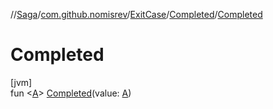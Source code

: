 //[Saga](../../../../index.md)/[com.github.nomisrev](../../index.md)/[ExitCase](../index.md)/[Completed](index.md)/[Completed](-completed.md)

# Completed

[jvm]\
fun <[A](index.md)> [Completed](-completed.md)(value: [A](index.md))
